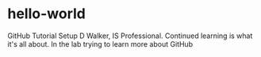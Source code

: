# hello-world
GitHub Tutorial Setup
D Walker, IS Professional. Continued learning is what it's all about. 
In the lab trying to learn more about GitHub
